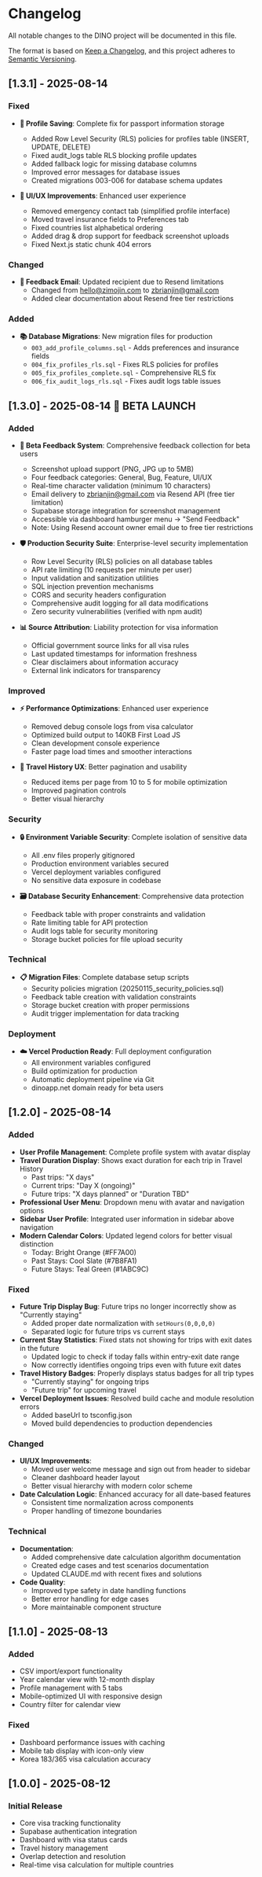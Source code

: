 # Changelog

All notable changes to the DINO project will be documented in this file.

The format is based on [Keep a Changelog](https://keepachangelog.com/en/1.0.0/),
and this project adheres to [Semantic Versioning](https://semver.org/spec/v2.0.0.html).

## [1.3.1] - 2025-08-14

### Fixed
- **🔐 Profile Saving**: Complete fix for passport information storage
  - Added Row Level Security (RLS) policies for profiles table (INSERT, UPDATE, DELETE)
  - Fixed audit_logs table RLS blocking profile updates
  - Added fallback logic for missing database columns
  - Improved error messages for database issues
  - Created migrations 003-006 for database schema updates

- **🎨 UI/UX Improvements**: Enhanced user experience
  - Removed emergency contact tab (simplified profile interface)
  - Moved travel insurance fields to Preferences tab
  - Fixed countries list alphabetical ordering
  - Added drag & drop support for feedback screenshot uploads
  - Fixed Next.js static chunk 404 errors

### Changed
- **📧 Feedback Email**: Updated recipient due to Resend limitations
  - Changed from hello@zimojin.com to zbrianjin@gmail.com
  - Added clear documentation about Resend free tier restrictions

### Added
- **📚 Database Migrations**: New migration files for production
  - `003_add_profile_columns.sql` - Adds preferences and insurance fields
  - `004_fix_profiles_rls.sql` - Fixes RLS policies for profiles
  - `005_fix_profiles_complete.sql` - Comprehensive RLS fix
  - `006_fix_audit_logs_rls.sql` - Fixes audit logs table issues

## [1.3.0] - 2025-08-14 🚀 BETA LAUNCH

### Added
- **🎯 Beta Feedback System**: Comprehensive feedback collection for beta users
  - Screenshot upload support (PNG, JPG up to 5MB)
  - Four feedback categories: General, Bug, Feature, UI/UX  
  - Real-time character validation (minimum 10 characters)
  - Email delivery to zbrianjin@gmail.com via Resend API (free tier limitation)
  - Supabase storage integration for screenshot management
  - Accessible via dashboard hamburger menu → "Send Feedback"
  - Note: Using Resend account owner email due to free tier restrictions

- **🛡️ Production Security Suite**: Enterprise-level security implementation
  - Row Level Security (RLS) policies on all database tables
  - API rate limiting (10 requests per minute per user)
  - Input validation and sanitization utilities
  - SQL injection prevention mechanisms
  - CORS and security headers configuration
  - Comprehensive audit logging for all data modifications
  - Zero security vulnerabilities (verified with npm audit)

- **📊 Source Attribution**: Liability protection for visa information
  - Official government source links for all visa rules
  - Last updated timestamps for information freshness
  - Clear disclaimers about information accuracy
  - External link indicators for transparency

### Improved  
- **⚡ Performance Optimizations**: Enhanced user experience
  - Removed debug console logs from visa calculator
  - Optimized build output to 140KB First Load JS
  - Clean development console experience
  - Faster page load times and smoother interactions

- **📱 Travel History UX**: Better pagination and usability
  - Reduced items per page from 10 to 5 for mobile optimization
  - Improved pagination controls
  - Better visual hierarchy

### Security
- **🔒 Environment Variable Security**: Complete isolation of sensitive data
  - All .env files properly gitignored
  - Production environment variables secured
  - Vercel deployment variables configured
  - No sensitive data exposure in codebase

- **🗃️ Database Security Enhancement**: Comprehensive data protection
  - Feedback table with proper constraints and validation
  - Rate limiting table for API protection
  - Audit logs table for security monitoring
  - Storage bucket policies for file upload security

### Technical
- **📋 Migration Files**: Complete database setup scripts
  - Security policies migration (20250115_security_policies.sql)
  - Feedback table creation with validation constraints
  - Storage bucket creation with proper permissions
  - Audit trigger implementation for data tracking

### Deployment
- **☁️ Vercel Production Ready**: Full deployment configuration
  - All environment variables configured
  - Build optimization for production
  - Automatic deployment pipeline via Git
  - dinoapp.net domain ready for beta users

## [1.2.0] - 2025-08-14

### Added
- **User Profile Management**: Complete profile system with avatar display
- **Travel Duration Display**: Shows exact duration for each trip in Travel History
  - Past trips: "X days"
  - Current trips: "Day X (ongoing)"
  - Future trips: "X days planned" or "Duration TBD"
- **Professional User Menu**: Dropdown menu with avatar and navigation options
- **Sidebar User Profile**: Integrated user information in sidebar above navigation
- **Modern Calendar Colors**: Updated legend colors for better visual distinction
  - Today: Bright Orange (#FF7A00)
  - Past Stays: Cool Slate (#7B8FA1)
  - Future Stays: Teal Green (#1ABC9C)

### Fixed
- **Future Trip Display Bug**: Future trips no longer incorrectly show as "Currently staying"
  - Added proper date normalization with `setHours(0,0,0,0)`
  - Separated logic for future trips vs current stays
- **Current Stay Statistics**: Fixed stats not showing for trips with exit dates in the future
  - Updated logic to check if today falls within entry-exit date range
  - Now correctly identifies ongoing trips even with future exit dates
- **Travel History Badges**: Properly displays status badges for all trip types
  - "Currently staying" for ongoing trips
  - "Future trip" for upcoming travel
- **Vercel Deployment Issues**: Resolved build cache and module resolution errors
  - Added baseUrl to tsconfig.json
  - Moved build dependencies to production dependencies

### Changed
- **UI/UX Improvements**: 
  - Moved user welcome message and sign out from header to sidebar
  - Cleaner dashboard header layout
  - Better visual hierarchy with modern color scheme
- **Date Calculation Logic**: Enhanced accuracy for all date-based features
  - Consistent time normalization across components
  - Proper handling of timezone boundaries

### Technical
- **Documentation**: 
  - Added comprehensive date calculation algorithm documentation
  - Created edge cases and test scenarios documentation
  - Updated CLAUDE.md with recent fixes and solutions
- **Code Quality**:
  - Improved type safety in date handling functions
  - Better error handling for edge cases
  - More maintainable component structure

## [1.1.0] - 2025-08-13

### Added
- CSV import/export functionality
- Year calendar view with 12-month display
- Profile management with 5 tabs
- Mobile-optimized UI with responsive design
- Country filter for calendar view

### Fixed
- Dashboard performance issues with caching
- Mobile tab display with icon-only view
- Korea 183/365 visa calculation accuracy

## [1.0.0] - 2025-08-12

### Initial Release
- Core visa tracking functionality
- Supabase authentication integration
- Dashboard with visa status cards
- Travel history management
- Overlap detection and resolution
- Real-time visa calculation for multiple countries